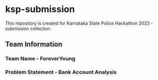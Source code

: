 # ksp-submission
This repository is created for Karnataka State Police Hackathon 2023 - submission collection. 
## Team Information
### Team Name - ForeverYoung
### Problem Statement - Bank Account Analysis
